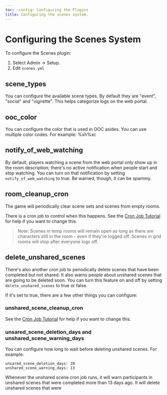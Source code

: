 ```yaml
---
toc: ~config~ Configuring the Plugins
title: Configuring the scenes system.
---
```

# Configuring the Scenes System

To configure the Scenes plugin:

1. Select Admin -> Setup.
2. Edit `scenes.yml`

## scene_types

You can configure the available scene types.  By default they are "event", "social" and "vignette".  This helps categorize logs on the web portal.

## ooc_color

You can configure the color that is used in OOC asides. You can use multiple color codes.  For example: %xh%xc

## notify_of_web_watching

By default, players watching a scene from the web portal only show up in the room description; there's no active notification when people start and stop watching.   You can turn on that notification by setting `notify_of_web_watching` to true.  Be warned, though, it can be spammy.

## room_cleanup_cron

The game will periodically clear scene sets and scenes from empty rooms.  

There is a cron job to control when this happens.  See the [Cron Job Tutorial](http://www.aresmush.com/tutorials/config/cron) for help if you want to change this.

> Note: Scenes in temp rooms will remain open as long as there are characters still in the room - even if they're logged off.  Scenes in grid rooms will stop after everyone logs off.

## delete_unshared_scenes

There's also another cron job to periodically delete scenes that have been completed but not shared.  It also warns people about unshared scenes that are going to be deleted soon.   You can turn this feature on and off by setting `delete_unshared_scenes` to true or false.

If it's set to true, there are a few other things you can configure:

### unshared_scene_cleanup_cron

See the [Cron Job Tutorial](http://www.aresmush.com/tutorials/config/cron) for help if you want to change this.

### unsared_scene_deletion_days and unshared_scene_warning_days

You can configure how long to wait before deleting unshared scenes.  For example:

    unsared_scene_deletion_days: 20
    unshared_scene_warning_days: 13

Whenever the unshared scene cron job runs, it will warn participants in unshared scenes that were completed more than 13 days ago.  It will delete unshared scenes that were 